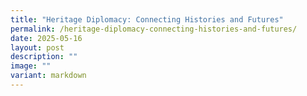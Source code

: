 ```yaml
---
title: "Heritage Diplomacy: Connecting Histories and Futures"
permalink: /heritage-diplomacy-connecting-histories-and-futures/
date: 2025-05-16
layout: post
description: ""
image: ""
variant: markdown
---
```

